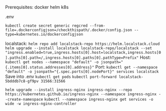 Prerequisites:
docker
helm
k8s

.env

`kubectl create secret generic regcred --from-file=.dockerconfigjson=/checkthispath/.docker/config.json --type=kubernetes.io/dockerconfigjson`

localstack:
`helm repo add localstack-repo https://helm.localstack.cloud`
`helm upgrade --install localstack localstack-repo/localstack --set "ingress.enabled=true,ingress.hosts[0].host=localstack,ingress.hosts[0].paths[0].path=/,ingress.hosts[0].paths[0].pathType=Prefix"`
Host: `kubectl get nodes --namespace "default" -o jsonpath="{.items[0].status.addresses[0].address}"`
Port: `kubectl get --namespace "default" -o jsonpath="{.spec.ports[0].nodePort}" services localstack`
Save into .env
`kubectl get pods`
`kubectl port-forward localstack-5bdddb7c8-gf9pv 31566:31566`

`helm upgrade --install ingress-nginx ingress-nginx --repo https://kubernetes.github.io/ingress-nginx --namespace ingress-nginx --create-namespace`
`kubectl --namespace ingress-nginx get services -o wide -w ingress-nginx-controller`
